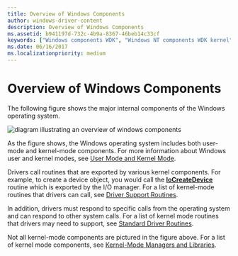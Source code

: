 ```yaml
---
title: Overview of Windows Components
author: windows-driver-content
description: Overview of Windows Components
ms.assetid: b941197d-732c-4b9a-8367-46beb14c33cf
keywords: ["Windows components WDK", "Windows NT components WDK kernel"]
ms.date: 06/16/2017
ms.localizationpriority: medium
---
```


# Overview of Windows Components





The following figure shows the major internal components of the Windows operating system.

![diagram illustrating an overview of windows components](images/ntarch.png)

As the figure shows, the Windows operating system includes both user-mode and kernel-mode components. For more information about Windows user and kernel modes, see [User Mode and Kernel Mode](https://msdn.microsoft.com/library/windows/hardware/ff554836).

Drivers call routines that are exported by various kernel components. For example, to create a device object, you would call the [**IoCreateDevice**](https://msdn.microsoft.com/library/windows/hardware/ff548397) routine which is exported by the I/O manager. For a list of kernel-mode routines that drivers can call, see [Driver Support Routines](https://msdn.microsoft.com/library/windows/hardware/ff544200).

In addition, drivers must respond to specific calls from the operating system and can respond to other system calls. For a list of kernel mode routines that drivers may need to support, see [Standard Driver Routines](https://msdn.microsoft.com/library/windows/hardware/ff563842).

Not all kernel-mode components are pictured in the figure above. For a list of kernel mode components, see [Kernel-Mode Managers and Libraries](kernel-mode-managers-and-libraries.md).

 

 




